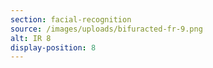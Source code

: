 ```yaml
---
section: facial-recognition
source: /images/uploads/bifuracted-fr-9.png
alt: IR 8
display-position: 8
---
```

